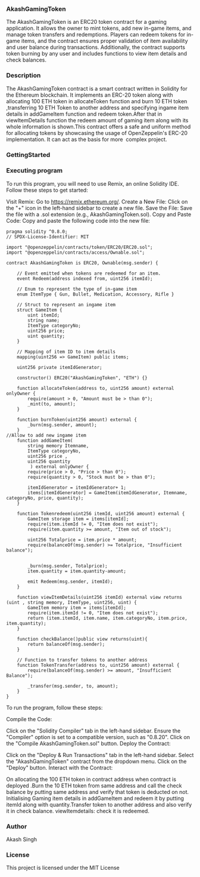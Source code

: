 ### AkashGamingToken
The AkashGamingToken is an ERC20 token contract for a gaming application. It allows the owner to mint tokens, add new in-game items, and manage token transfers and redemptions. Players can redeem tokens for in-game items, and the contract ensures proper validation of item availability and user balance during transactions. Additionally, the contract supports token burning by any user and includes functions to view item details and check balances.

### Description
The AkashGamingToken contract is a smart contract written in Solidity for the Ethereum blockchain. It implements an ERC-20 token along with allocating 100 ETH token in allocateToken function and burn 10 ETH token ,transferring 10 ETH Token to another address and specifying ingame item details in addGameItem function and redeem token.After that in viewItemDetails function the redeem amount of gaming item along with its whole information is shown.This contract offers a safe and uniform method for allocating tokens by showcasing the usage of OpenZeppelin's ERC-20 implementation. It can act as the basis for more  complex project.

### GettingStarted
 ### Executing program
 To run this program, you will need to use Remix, an online Solidity IDE. Follow these steps to get started:

Visit Remix: Go to https://remix.ethereum.org/. Create a New File: Click on the "+" icon in the left-hand sidebar to create a new file. Save the File: Save the file with a .sol extension (e.g.,  AkashGamingToken.sol). Copy and Paste Code: Copy and paste the following code into the new file:

```solidity
pragma solidity ^0.8.0;
// SPDX-License-Identifier: MIT

import "@openzeppelin/contracts/token/ERC20/ERC20.sol";
import "@openzeppelin/contracts/access/Ownable.sol";

contract AkashGamingToken is ERC20, Ownable(msg.sender) {

    // Event emitted when tokens are redeemed for an item.
    event Redeem(address indexed from, uint256 itemId);

    // Enum to represent the type of in-game item
    enum ItemType { Gun, Bullet, Medication, Accessory, Rifle }

    // Struct to represent an ingame item
    struct GameItem {
        uint itemId;
        string name;
        ItemType categoryNo;
        uint256 price;   
        uint quantity;
    }

    // Mapping of item ID to item details
    mapping(uint256 => GameItem) public items;

    uint256 private itemIdGenerator;

    constructor() ERC20("AkashGamingToken", "ETH") {}

    function allocateToken(address to, uint256 amount) external onlyOwner {
        require(amount > 0, "Amount must be > than 0");
        _mint(to, amount);
    }

    function burnToken(uint256 amount) external {
        _burn(msg.sender, amount);
    }
//Allow to add new ingame item
    function addGameItem(
        string memory Itemname,
        ItemType categoryNo,
        uint256 price ,
        uint256 quantity
         ) external onlyOwner {
        require(price > 0, "Price > than 0");
        require(quantity > 0, "Stock must be > than 0");

        itemIdGenerator = itemIdGenerator+ 1;
        items[itemIdGenerator] = GameItem(itemIdGenerator, Itemname, categoryNo, price, quantity);
    }

    function Tokenredeem(uint256 itemId, uint256 amount) external {
        GameItem storage item = items[itemId];
        require(item.itemId != 0, "Item does not exist");
        require(item.quantity >= amount, "Item out of stock");

        uint256 Totalprice = item.price * amount;
        require(balanceOf(msg.sender) >= Totalprice, "Insufficient balance");

       
        _burn(msg.sender, Totalprice);
        item.quantity = item.quantity-amount;

        emit Redeem(msg.sender, itemId);
    }

    function viewItemDetails(uint256 itemId) external view returns (uint , string memory, ItemType, uint256, uint) {
        GameItem memory item = items[itemId];
        require(item.itemId != 0, "Item does not exist");
        return (item.itemId, item.name, item.categoryNo, item.price, item.quantity);
    }

    function checkBalance()public view returns(uint){
        return balanceOf(msg.sender);
    }

    // Function to transfer tokens to another address
    function TokenTransfer(address to, uint256 amount) external {
        require(balanceOf(msg.sender) >= amount, "Insufficient Balance");

        _transfer(msg.sender, to, amount);
    }
}

```

To run the program, follow these steps:

Compile the Code:

Click on the "Solidity Compiler" tab in the left-hand sidebar. Ensure the "Compiler" option is set to a compatible version, such as "0.8.20". Click on the "Compile AkashGamingToken.sol" button. Deploy the Contract:

Click on the "Deploy & Run Transactions" tab in the left-hand sidebar. Select the "AkashGamingToken" contract from the dropdown menu. Click on the "Deploy" button. Interact with the Contract:

On allocating the 100 ETH token in contract address when contract is deployed .Burn the 10 ETH token from same address and call the check balance by putting same address and verify that token is deducted on not. Initialising Gaming item details in addGameItem and redeem it by putting itemId along with quantity.Transfer token to another address and also verify it in check balance. viewItemdetails: check it is redeemed.

### Author
Akash Singh

### License
This project is licensed under the MIT License

